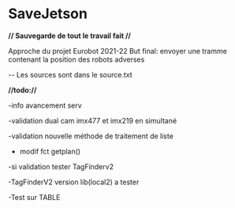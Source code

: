 # SaveJetson

**// Sauvegarde de tout le travail fait //**


Approche du projet Eurobot 2021-22 
But final: envoyer une tramme contenant la position des robots adverses 


-- Les sources sont dans le source.txt

**//todo://** 

-info avancement serv

-validation dual cam imx477 et imx219 en simultané 

-validation nouvelle méthode de traitement de liste 

- modif fct getplan()

-si validation tester TagFinderv2

-TagFinderV2 version lib(local2) a tester

-Test sur TABLE


